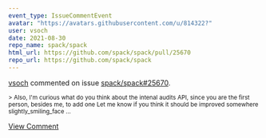 ```yaml
---
event_type: IssueCommentEvent
avatar: "https://avatars.githubusercontent.com/u/814322?"
user: vsoch
date: 2021-08-30
repo_name: spack/spack
html_url: https://github.com/spack/spack/pull/25670
repo_url: https://github.com/spack/spack
---
```


<a href='https://github.com/vsoch' target='_blank'>vsoch</a> commented on issue <a href='https://github.com/spack/spack/pull/25670' target='_blank'>spack/spack#25670</a>.

<small>> Also, I'm curious what do you think about the intenal audits API, since you are the first person, besides me, to add one Let me know if you think it should be improved somewhere slightly_smiling_face...</small>

<a href='https://github.com/spack/spack/pull/25670' target='_blank'>View Comment</a>